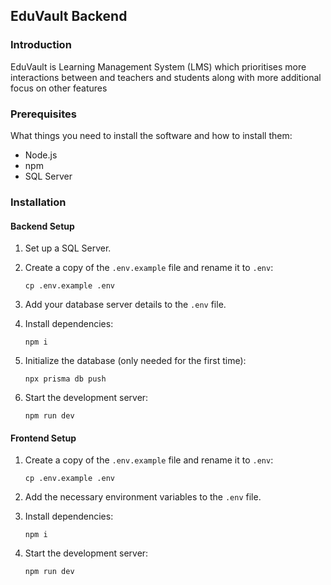 ## EduVault Backend

### Introduction

EduVault is Learning Management System (LMS) which prioritises more interactions between and teachers and students along with more additional focus on other features

### Prerequisites

What things you need to install the software and how to install them:

- Node.js
- npm
- SQL Server

### Installation

#### Backend Setup

1. Set up a SQL Server.

2. Create a copy of the `.env.example` file and rename it to `.env`:

   ```
   cp .env.example .env
   ```

3. Add your database server details to the `.env` file.

4. Install dependencies:

   ```
   npm i
   ```

5. Initialize the database (only needed for the first time):

   ```
   npx prisma db push
   ```

6. Start the development server:

   ```
   npm run dev
   ```

#### Frontend Setup

1. Create a copy of the `.env.example` file and rename it to `.env`:

   ```
   cp .env.example .env
   ```

2. Add the necessary environment variables to the `.env` file.

3. Install dependencies:

   ```
   npm i
   ```

4. Start the development server:

   ```
   npm run dev
   ```
